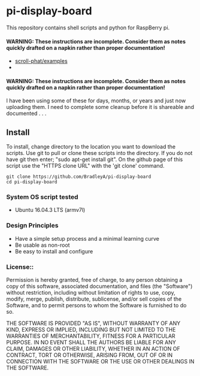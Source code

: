 # pi-display-board

This repository contains shell scripts and python for RaspBerry pi.

#### WARNING: These instructions are incomplete. Consider them as notes quickly drafted on a napkin rather than proper documentation!

 * [scroll-phat/examples](https://github.com/BradleyA/Pimoroni/tree/master/scroll-phat/examples)
 * 

#### WARNING: These instructions are incomplete. Consider them as notes quickly drafted on a napkin rather than proper documentation!

I have been using some of these for days, months, or years and just now uploading them. I need to complete some cleanup before it is shareable and documented . . .

## Install

To install, change directory to the location you want to download the scripts. Use git to pull or clone these scripts into the directory. If you do not have git then enter; "sudo apt-get install git". On the github page of this script use the "HTTPS clone URL" with the 'git clone' command.

    git clone https://github.com/BradleyA/pi-display-board
    cd pi-display-board

### System OS script tested

 * Ubuntu 16.04.3 LTS (armv7l)


### Design Principles
 * Have a simple setup process and a minimal learning curve
 * Be usable as non-root
 * Be easy to install and configure

### License::

Permission is hereby granted, free of charge, to any person obtaining a copy of this software, associated documentation, and files (the "Software") without restriction, including without limitation of rights to use, copy, modify, merge, publish, distribute, sublicense, and/or sell copies of the Software, and to permit persons to whom the Software is furnished to do so.

THE SOFTWARE IS PROVIDED "AS IS", WITHOUT WARRANTY OF ANY KIND, EXPRESS OR IMPLIED, INCLUDING BUT NOT LIMITED TO THE WARRANTIES OF MERCHANTABILITY, FITNESS FOR A PARTICULAR PURPOSE. IN NO EVENT SHALL THE AUTHORS BE LIABLE FOR ANY CLAIM, DAMAGES OR OTHER LIABILITY, WHETHER IN AN ACTION OF CONTRACT, TORT OR OTHERWISE, ARISING FROM, OUT OF OR IN CONNECTION WITH THE SOFTWARE OR THE USE OR OTHER DEALINGS IN THE SOFTWARE.

